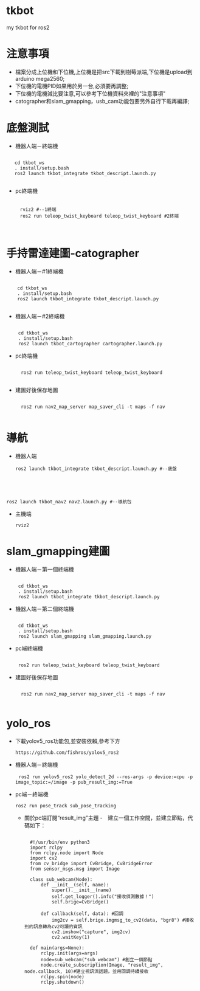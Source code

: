 # tkbot
 my tkbot for ros2
 # 注意事項
  - 檔案分成上位機和下位機,上位機是把src下載到樹莓派端,下位機是upload到arduino mega2560;
  - 下位機的電機PID如果用於另一台,必須要再調整;
  - 下位機的電機減比要注意,可以參考下位機資料夾裡的"注意事項"
  - catographer和slam_gmapping，usb_cam功能包要另外自行下載再編譯;
# 底盤測試
 - 機器人端－終端機
  <pre><code>
   cd tkbot_ws
   . install/setup.bash
   ros2 launch tkbot_integrate tkbot_descript.launch.py
  </code></pre>
 - pc終端機
  <pre>
   <code>
     rviz2 #--1終端
     ros2 run teleop_twist_keyboard teleop_twist_keyboard #2終端
   </code>
  </pre>
 # 手持雷達建圖-catographer
  - 機器人端－#1終端機
   <pre><code>
    cd tkbot_ws
    . install/setup.bash
    ros2 launch tkbot_integrate tkbot_descript.launch.py
   </code></pre>
  - 機器人端－#2終端機
    <pre><code>
     cd tkbot_ws
     . install/setup.bash
     ros2 launch tkbot_cartographer cartographer.launch.py
    </code></pre>
  - pc終端機
    <pre><code>
      ros2 run teleop_twist_keyboard teleop_twist_keyboard
     </code></pre>
  - 建圖好後保存地圖
     <pre><code>
      ros2 run nav2_map_server map_saver_cli -t maps -f nav
     </code></pre>
 # 導航
  - 機器人端
    <pre><code>ros2 launch tkbot_integrate tkbot_descript.launch.py #--底盤
ros2 launch tkbot_nav2 nav2.launch.py #--導航包</code></pre>
  - 主機端
    <pre><code>rviz2</code></pre>
 # slam_gmapping建圖
  - 機器人端－第一個終端機
    <pre><code>
     cd tkbot_ws
     . install/setup.bash
     ros2 launch tkbot_integrate tkbot_descript.launch.py
    </code></pre>
  - 機器人端－第二個終端機
    <pre><code>
     cd tkbot_ws
     . install/setup.bash
     ros2 launch slam_gmapping slam_gmapping.launch.py
    </code></pre>
  - pc端終端機
    <pre><code>
     ros2 run teleop_twist_keyboard teleop_twist_keyboard
    </code></pre>
  - 建圖好後保存地圖
     <pre><code>
      ros2 run nav2_map_server map_saver_cli -t maps -f nav
     </code></pre>

# yolo_ros
 - 下載yolov5_ros功能包,並安裝依賴,參考下方
   <pre><code>https://github.com/fishros/yolov5_ros2</code></pre>
 - 機器人端－終端機
   <pre>
    <code>ros2 run yolov5_ros2 yolo_detect_2d --ros-args -p device:=cpu -p image_topic:=/image -p pub_result_img:=True</code>
   </pre>
- pc端－終端機
  <pre><code>ros2 run pose_track sub_pose_tracking</code></pre>
  - 關於pc端訂閱“result_img”主題
    -　建立一個工作空間，並建立節點，代碼如下：
    <pre><code>
      #!/usr/bin/env python3
      import rclpy
      from rclpy.node import Node
      import cv2
      from cv_bridge import CvBridge, CvBridgeError
      from sensor_msgs.msg import Image
       
      class sub_webcam(Node):
          def __init__(self, name):
              super().__init__(name)
              self.get_logger().info("接收偵測數據！")
              self.brige=CvBridge()
      
          def callback(self, data): #回調
              img2cv = self.brige.imgmsg_to_cv2(data, "bgr8") #接收到的訊息轉為cv2可讀的資訊
              cv2.imshow("capture", img2cv)
              cv2.waitKey(1)
      
      def main(args=None):
          rclpy.init(args=args)
          node=sub_webcam("sub_webcam") #創立一個節點
          node.create_subscription(Image, "result_img", node.callback, 10)#建立視訊流話題，並用回調持續接收
          rclpy.spin(node)
          rclpy.shutdown()
    </code></pre>
  
